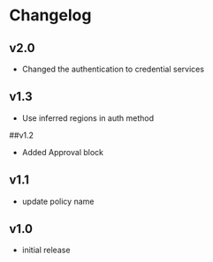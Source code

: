# Changelog

## v2.0

- Changed the authentication to credential services

## v1.3

- Use inferred regions in auth method

##v1.2

- Added Approval block

## v1.1

- update policy name

## v1.0

- initial release
